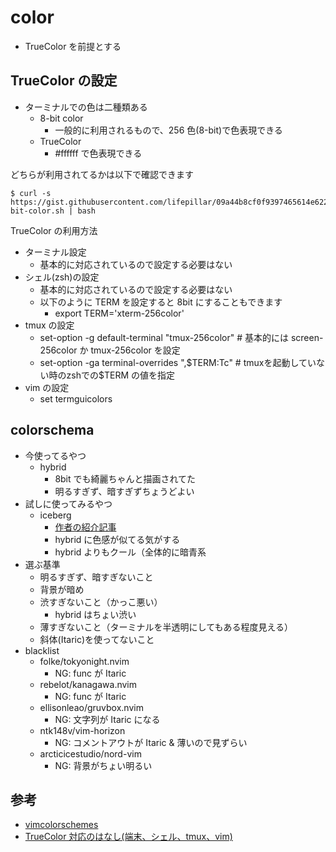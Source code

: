 # color

- TrueColor を前提とする

## TrueColor の設定

- ターミナルでの色は二種類ある
  - 8-bit color
    - 一般的に利用されるもので、256 色(8-bit)で色表現できる
  - TrueColor
    - #ffffff で色表現できる

どちらが利用されてるかは以下で確認できます

```
$ curl -s https://gist.githubusercontent.com/lifepillar/09a44b8cf0f9397465614e622979107f/raw/24-bit-color.sh | bash
```

TrueColor の利用方法

- ターミナル設定
  - 基本的に対応されているので設定する必要はない
- シェル(zsh)の設定
  - 基本的に対応されているので設定する必要はない
  - 以下のように TERM を設定すると 8bit にすることもできます
    - export TERM='xterm-256color'
- tmux の設定
  - set-option -g default-terminal "tmux-256color" # 基本的には screen-256color か tmux-256color を設定
  - set-option -ga terminal-overrides ",$TERM:Tc" # tmuxを起動していない時のzshでの$TERM の値を指定
- vim の設定
  - set termguicolors

## colorschema

- 今使ってるやつ
  - hybrid
    - 8bit でも綺麗ちゃんと描画されてた
    - 明るすぎず、暗すぎずちょうどよい
- 試しに使ってみるやつ
  - iceberg
    - [作者の紹介記事](https://cocopon.me/blog/2016/02/iceberg/)
    - hybrid に色感が似てる気がする
    - hybrid よりもクール（全体的に暗青系
- 選ぶ基準
  - 明るすぎず、暗すぎないこと
  - 背景が暗め
  - 渋すぎないこと（かっこ悪い）
    - hybrid はちょい渋い
  - 薄すぎないこと（ターミナルを半透明にしてもある程度見える）
  - 斜体(Itaric)を使ってないこと
- blacklist
  - folke/tokyonight.nvim
    - NG: func が Itaric
  - rebelot/kanagawa.nvim
    - NG: func が Itaric
  - ellisonleao/gruvbox.nvim
    - NG: 文字列が Itaric になる
  - ntk148v/vim-horizon
    - NG: コメントアウトが Itaric & 薄いので見ずらい
  - arcticicestudio/nord-vim
    - NG: 背景がちょい明るい

## 参考

- [vimcolorschemes](https://vimcolorschemes.com/)
- [TrueColor 対応のはなし(端末、シェル、tmux、vim)](https://www.pandanoir.info/entry/2019/11/02/202146)
